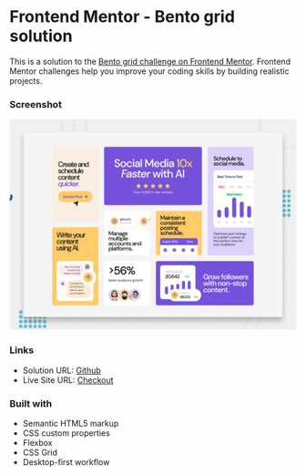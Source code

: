 # Frontend Mentor - Bento grid solution

This is a solution to the [Bento grid challenge on Frontend Mentor](https://www.frontendmentor.io/challenges/bento-grid-RMydElrlOj). Frontend Mentor challenges help you improve your coding skills by building realistic projects. 

### Screenshot

![](./preview.jpg)

### Links

- Solution URL: [Github](https://github.com/Fayozxon/fem-bento-grid)
- Live Site URL: [Checkout](https://fem-bento.netlify.app/)

### Built with

- Semantic HTML5 markup
- CSS custom properties
- Flexbox
- CSS Grid
- Desktop-first workflow
